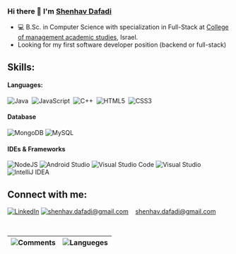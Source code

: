 
### Hi there 👋   I'm [Shenhav Dafadi](https://avatars.githubusercontent.com/u/75230461?v=4)

- 💻 B.Sc. in Computer Science with specialization in Full-Stack at [College of management academic studies](https://english.colman.ac.il/), Israel. 
- Looking for my first software developer position (backend or full-stack)


## Skills:

#### Languages:

![Java](https://img.shields.io/badge/-Java-333333?style=flat&logo=java-original)&nbsp;
![JavaScript](https://img.shields.io/badge/-JavaScript-333333?style=flat&logo=javascript)&nbsp;
![C++](https://img.shields.io/badge/-C++-333333?style=flat&logo=C++)&nbsp;
![HTML5](https://img.shields.io/badge/-HTML5-333333?style=flat-square&logo=html5)&nbsp;
![CSS3](https://img.shields.io/badge/-CSS3-333333?style=flat-square&logo=css3)&nbsp;


#### Database

![MongoDB](https://img.shields.io/badge/-MongoDB-333333?style=flat&logo=MongoDB)
![MySQL](https://img.shields.io/badge/-MySQL-333333?style=flat&logo=MySQL)


#### IDEs & Frameworks

![NodeJS](https://img.shields.io/badge/-node.js-333333?style=flat&logo=node.js)
![Android Studio](https://img.shields.io/badge/-Android%20Studio-333333?style=flat&logo=Android%20Studio)
![Visual Studio Code](https://img.shields.io/badge/-Visual%20Studio%20Code-333333?style=flat&logo=Visual%20Studio%20Code)
![Visual Studio](https://img.shields.io/badge/-Visual%20Studio-333333?style=flat&logo=Visual%20Studio)
![IntelliJ IDEA](https://img.shields.io/badge/-IntelliJIDEA-333333?style=flat&logo=IntelliJIDEA)


## Connect with me:

<a href="https://www.linkedin.com/in/shenhavdafadi">![LinkedIn](https://img.shields.io/badge/LinkedIn-0077B5?style=for-the-badge&logo=linkedin&logoColor=white)</a> <a href="mailto:shenhav.dafadi@gmail.com">![shenhav.dafadi@gmail.com](https://img.shields.io/badge/Gmail-D14836?style=for-the-badge&logo=gmail&logoColor=white)</a> &nbsp; &nbsp;shenhav.dafadi@gmail.com

<br>

| ![Comments](https://github-readme-stats.vercel.app/api?username=ShenhavDaf&show_icons=true&include_all_commits=true&count_private=true&hide_border=true) | ![Langueges](https://github-readme-stats.vercel.app/api/top-langs/?username=ShenhavDaf&layout=compact&hide_border=true) |
| ------------- | ------------- |

<!--[![GitHub Streak](https://github-readme-streak-stats.herokuapp.com/?user=ShenhavDaf&theme=transparent)]-->


<!-- https://github.com/Ileriayo/markdown-badges -->
<!-- https://github.com/ikatyang/emoji-cheat-sheet/blob/master/README.md -->
